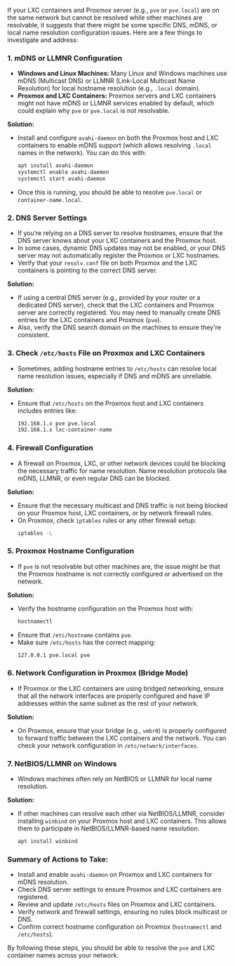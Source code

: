 If your LXC containers and Proxmox server (e.g., `pve` or `pve.local`) are on the same network but cannot be resolved while other machines are resolvable, it suggests that there might be some specific DNS, mDNS, or local name resolution configuration issues. Here are a few things to investigate and address:

### 1. **mDNS or LLMNR Configuration**
   - **Windows and Linux Machines:** Many Linux and Windows machines use mDNS (Multicast DNS) or LLMNR (Link-Local Multicast Name Resolution) for local hostname resolution (e.g., `.local` domain).
   - **Proxmox and LXC Containers:** Proxmox servers and LXC containers might not have mDNS or LLMNR services enabled by default, which could explain why `pve` or `pve.local` is not resolvable.
   
   **Solution:**
   - Install and configure `avahi-daemon` on both the Proxmox host and LXC containers to enable mDNS support (which allows resolving `.local` names in the network). You can do this with:
     ```bash
     apt install avahi-daemon
     systemctl enable avahi-daemon
     systemctl start avahi-daemon
     ```
   - Once this is running, you should be able to resolve `pve.local` or `container-name.local`.

### 2. **DNS Server Settings**
   - If you’re relying on a DNS server to resolve hostnames, ensure that the DNS server knows about your LXC containers and the Proxmox host.
   - In some cases, dynamic DNS updates may not be enabled, or your DNS server may not automatically register the Proxmox or LXC hostnames.
   - Verify that your `resolv.conf` file on both Proxmox and the LXC containers is pointing to the correct DNS server.
   
   **Solution:**
   - If using a central DNS server (e.g., provided by your router or a dedicated DNS server), check that the LXC containers and Proxmox server are correctly registered. You may need to manually create DNS entries for the LXC containers and Proxmox (`pve`).
   - Also, verify the DNS search domain on the machines to ensure they're consistent.

### 3. **Check `/etc/hosts` File on Proxmox and LXC Containers**
   - Sometimes, adding hostname entries to `/etc/hosts` can resolve local name resolution issues, especially if DNS and mDNS are unreliable.

   **Solution:**
   - Ensure that `/etc/hosts` on the Proxmox host and LXC containers includes entries like:
     ```bash
     192.168.1.x pve pve.local
     192.168.1.x lxc-container-name
     ```

### 4. **Firewall Configuration**
   - A firewall on Proxmox, LXC, or other network devices could be blocking the necessary traffic for name resolution. Name resolution protocols like mDNS, LLMNR, or even regular DNS can be blocked.

   **Solution:**
   - Ensure that the necessary multicast and DNS traffic is not being blocked on your Proxmox host, LXC containers, or by network firewall rules.
   - On Proxmox, check `iptables` rules or any other firewall setup:
     ```bash
     iptables -L
     ```

### 5. **Proxmox Hostname Configuration**
   - If `pve` is not resolvable but other machines are, the issue might be that the Proxmox hostname is not correctly configured or advertised on the network.

   **Solution:**
   - Verify the hostname configuration on the Proxmox host with:
     ```bash
     hostnamectl
     ```
   - Ensure that `/etc/hostname` contains `pve`.
   - Make sure `/etc/hosts` has the correct mapping:
     ```bash
     127.0.0.1 pve.local pve
     ```

### 6. **Network Configuration in Proxmox (Bridge Mode)**
   - If Proxmox or the LXC containers are using bridged networking, ensure that all the network interfaces are properly configured and have IP addresses within the same subnet as the rest of your network.
   
   **Solution:**
   - On Proxmox, ensure that your bridge (e.g., `vmbr0`) is properly configured to forward traffic between the LXC containers and the network. You can check your network configuration in `/etc/network/interfaces`.

### 7. **NetBIOS/LLMNR on Windows**
   - Windows machines often rely on NetBIOS or LLMNR for local name resolution.
   
   **Solution:**
   - If other machines can resolve each other via NetBIOS/LLMNR, consider installing `winbind` on your Proxmox host and LXC containers. This allows them to participate in NetBIOS/LLMNR-based name resolution.
     ```bash
     apt install winbind
     ```

### Summary of Actions to Take:
- Install and enable `avahi-daemon` on Proxmox and LXC containers for mDNS resolution.
- Check DNS server settings to ensure Proxmox and LXC containers are registered.
- Review and update `/etc/hosts` files on Proxmox and LXC containers.
- Verify network and firewall settings, ensuring no rules block multicast or DNS.
- Confirm correct hostname configuration on Proxmox (`hostnamectl` and `/etc/hosts`).

By following these steps, you should be able to resolve the `pve` and LXC container names across your network.